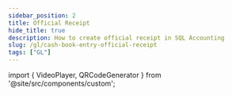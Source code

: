 ```yaml
---
sidebar_position: 2
title: Official Receipt
hide_title: true
description: How to create official receipt in SQL Accounting
slug: /gl/cash-book-entry-official-receipt
tags: ["GL"]
---
```



import { VideoPlayer, QRCodeGenerator } from '@site/src/components/custom';

<QRCodeGenerator url="https://www.youtube.com/embed/VbY3sIesoFE?autoplay=1" />

<VideoPlayer 
  videoId="VbY3sIesoFE" 
    title="Cash Book Entry - Official Receipt"
/>
 
 